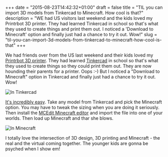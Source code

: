 +++
date = "2015-08-23T14:42:32+01:00"
draft = false
title = "TIL you can import 3D models from Tinkercad to Minecraft. How cool is that?"
description = "WE had US visitors last weekend and the kids loved my Printrbot 3D printer. They had learned Tinkercad in school so that's what they used to create things and print them out. I noticed a 'Download to Minecraft' option and finally just had a chance to try it out. Wow!"
slug = "til-you-can-import-3d-models-from-tinkercad-to-minecraft-how-cool-is-that"
+++

We had friends over from the US last weekend and their kids loved my [Printrbot 3D printer](http://printrbot.com/project/simple-makers/). They had learned [Tinkercad](https://www.tinkercad.com/) in school so that's what they used to create things so they could print them out. They are now hounding their parents for a printer. Oops :-) But I noticed a "Download to Minecraft" option in Tinkercad and finally just had a chance to try it out. Wow!

![In Tinkercad](https://s3-eu-west-1.amazonaws.com/conoroneill.net/wp-content/uploads/2015/08/tinker02b.jpg)

[It's incredibly easy](http://blog.tinkercad.com/2013/08/15/tinkercraft/). Take any model from Tinkercad and pick the Minecraft option. You may have to tweak the sizing when you are doing it seriously. Then install the [MCEdit Minecraft editor](http://www.mcedit.net/downloads.html) and import the file into one of your worlds. Then load up Minecraft and thar she blows.

![In Minecraft](https://s3-eu-west-1.amazonaws.com/conoroneill.net/wp-content/uploads/2015/08/tinker01b.jpg)

I totally love the intersection of 3D design, 3D printing and Minecraft - the real and the virtual coming together. The younger kids are gonna be psyched when I show em!

